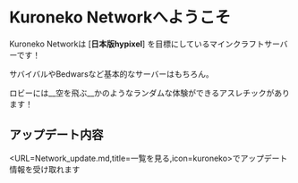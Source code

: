 #  **Kuroneko Networkへようこそ** 

Kuroneko Networkは [**日本版hypixel**] を目標にしているマインクラフトサーバーです！

サバイバルやBedwarsなど基本的なサーバーはもちろん。　

ロビーには__空を飛ぶ__かのようなランダムな体験ができるアスレチックがあります！


## アップデート内容
<URL=Network_update.md,title=一覧を見る,icon=kuroneko>でアップデート情報を受け取れます
